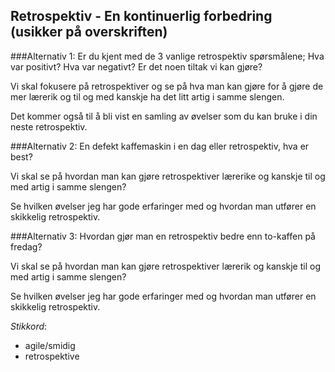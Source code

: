 Retrospektiv - En kontinuerlig forbedring (usikker på overskriften)
-----------------------------
###Alternativ 1: 
Er du kjent med de 3 vanlige retrospektiv spørsmålene; Hva var positivt? Hva var negativt? Er det noen tiltak vi kan gjøre?

Vi skal fokusere på retrospektiver og se på hva man kan gjøre for å gjøre de mer lærerik og til og med kanskje ha det litt artig i samme slengen.

Det kommer også til å bli vist en samling av øvelser som du kan bruke i din neste retrospektiv.

###Alternativ 2:
En defekt kaffemaskin i en dag eller retrospektiv, hva er best?

Vi skal se på hvordan man kan gjøre retrospektiver lærerike og kanskje til og med artig i samme slengen? 

Se hvilken øvelser jeg har gode erfaringer med og hvordan man utfører en skikkelig retrospektiv.

###Alternativ 3:
Hvordan gjør man en retrospektiv bedre enn to-kaffen på fredag?

Vi skal se på hvordan man kan gjøre retrospektiver lærerik og kanskje til og med artig i samme slengen? 

Se hvilken øvelser jeg har gode erfaringer med og hvordan man utfører en skikkelig retrospektiv.

_Stikkord_:
- agile/smidig
- retrospektive
